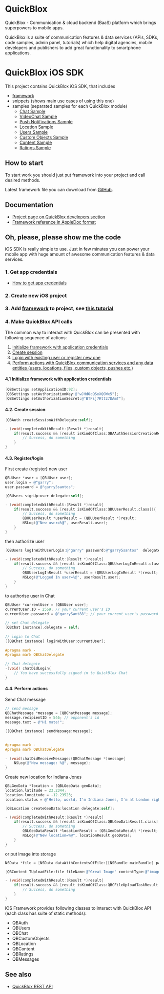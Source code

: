 # QuickBlox 
QuickBlox - Communication & cloud backend (BaaS) platform which brings superpowers to mobile apps. 

QuickBlox is a suite of communication features & data services (APIs, SDKs, code samples, admin panel, tutorials) which help digital agencies, mobile developers and publishers to add great functionality to smartphone applications. 

# QuickBlox iOS SDK

This project contains QuickBlox iOS SDK, that includes

* [framework](https://github.com/QuickBlox/quickblox-ios-sdk/tree/master/Framework)
* [snippets](https://github.com/QuickBlox/quickblox-ios-sdk/tree/master/snippets) (shows main use cases of using this one)
* samples (separated samples for each QuickBlox module)
  * [Chat Sample](https://github.com/QuickBlox/quickblox-ios-sdk/tree/master/sample-chat)
  * [VideoChat Sample](http://quickblox.com/developers/SimpleSample-videochat-ios)
  * [Push Notifications Sample](https://github.com/QuickBlox/quickblox-ios-sdk/tree/master/sample-messages)
  * [Location Sample](https://github.com/QuickBlox/quickblox-ios-sdk/tree/master/sample-location)
  * [Users Sample](https://github.com/QuickBlox/quickblox-ios-sdk/tree/master/sample-users)
  * [Custom Objects Sample](https://github.com/QuickBlox/quickblox-ios-sdk/tree/master/sample-custom-objects)
  * [Content Sample](https://github.com/QuickBlox/quickblox-ios-sdk/tree/master/sample-content)
  * [Ratings Sample](https://github.com/QuickBlox/quickblox-ios-sdk/tree/master/sample-ratings)

## How to start

To start work you should just put framework into your project and call desired methods.

Latest framework file you can download from [GitHub](https://github.com/QuickBlox/quickblox-ios-sdk/archive/master.zip).

## Documentation

* [Project page on QuickBlox developers section](http://quickblox.com/developers/IOS)
* [Framework reference in AppleDoc format](http://sdk.quickblox.com/ios/)

## Oh, please, please show me the code

iOS SDK is really simple to use. Just in few minutes you can power your mobile app with huge amount of awesome communication features & data services.

### 1. Get app credentials

* [How to get app credentials](http://quickblox.com/developers/Getting_application_credentials)

### 2. Create new iOS project
### 3. Add [framework](https://github.com/QuickBlox/quickblox-ios-sdk/tree/master/Framework) to project, see [this tutorial](http://quickblox.com/developers/IOS-how-to-connect-Quickblox-framework)
### 4. Make QuickBlox API calls

The common way to interact with QuickBlox can be presented with following sequence of actions:

1. [Initialize framework with application credentials](#41-initialize-framework-with-application-credentials)
2. [Create session](#42-create-session)
3. [Login with existing user or register new one](#43-registerlogin)
4. [Perform actions with QuickBlox communication services and any data entities (users, locations, files, custom objects, pushes etc.)](#44-perform-actions)

#### 4.1 Initialize framework with application credentials

```objectivec
[QBSettings setApplicationID:92];
[QBSettings setAuthorizationKey:@"wJHdOcQSxXQGWx5"];
[QBSettings setAuthorizationSecret:@"BTFsj7Rtt27DAmT"];
```

#### 4.2. Create session

```objectivec
[QBAuth createSessionWithDelegate:self];

- (void)completedWithResult:(Result *)result{
    if(result.success && [result isKindOfClass:QBAAuthSessionCreationResult.class]){
        // Success, do something
    }
}
```

#### 4.3. Register/login

First create (register) new user

```objectivec
QBUUser *user = [QBUUser user];
user.login = @"garry";
user.password = @"garry5santos";

[QBUsers signUp:user delegate:self];

- (void)completedWithResult:(Result *)result{
    if(result.success && [result isKindOfClass:QBUUserResult.class]){
        // Success, do something
        QBUUserResult *userResult = (QBUUserResult *)result;
        NSLog(@"New user=%@", userResult.user);
    }
}
```

then authorize user

```objectivec
[QBUsers logInWithUserLogin:@"garry" password:@"garry5santos"  delegate:self];

- (void)completedWithResult:(Result *)result{
    if(result.success && [result isKindOfClass:QBUUserLogInResult.class]){
        // Success, do something
        QBUUserLogInResult *userResult = (QBUUserLogInResult *)result;
        NSLog(@"Logged In user=%@", userResult.user);
    }
}
```

to authorise user in Chat
```objectivec
QBUUser *currentUser = [QBUUser user];
currentUser.ID = 2569; // your current user's ID
currentUser.password = @"garrySant88"; // your current user's password   
 
// set Chat delegate
[QBChat instance].delegate = self;
 
// login to Chat
[[QBChat instance] loginWithUser:currentUser];
 
#pragma mark -
#pragma mark QBChatDelegate
 
// Chat delegate
-(void) chatDidLogin{
    // You have successfully signed in to QuickBlox Chat
}
```

#### 4.4. Perform actions

Send Chat message

```objectivec
// send message
QBChatMessage *message = [QBChatMessage message];
message.recipientID = 546; // opponent's id
message.text = @"Hi mate!";
 
[[QBChat instance] sendMessage:message];
 
 
#pragma mark -
#pragma mark QBChatDelegate
 
- (void)chatDidReceiveMessage:(QBChatMessage *)message{
    NSLog(@"New message: %@", message);
}
```

Create new location for Indiana Jones

```objectivec
QBLGeoData *location = [QBLGeoData geoData];
location.latitude = 23.2344;
location.longitude = -12.23523;
location.status = @"Hello, world, I'm Indiana Jones, I'm at London right now!";

[QBLocation createGeoData:location delegate:self];

- (void)completedWithResult:(Result *)result{
    if(result.success && [result isKindOfClass:QBLGeoDataResult.class]){
        // Success, do something
        QBLGeoDataResult *locationResult = (QBLGeoDataResult *)result;
        NSLog(@"New location=%@", locationResult.geoData);
    }
}
```

or put Image into storage

```objectivec
NSData *file = [NSData dataWithContentsOfFile:[[NSBundle mainBundle] pathForResource:@"YellowStar" ofType:@"png"]];

[QBContent TUploadFile:file fileName:@"Great Image" contentType:@"image/png" isPublic:YES delegate:self];

- (void)completedWithResult:(Result *)result{
    if(result.success && [result isKindOfClass:QBCFileUploadTaskResult.class]){
        // Success, do something
    }
}
```

iOS Framework provides following classes to interact with QuickBlox API (each class has suite of static methods):

* QBAuth
* QBUsers
* QBChat
* QBCustomObjects
* QBLocation
* QBContent
* QBRatings
* QBMessages

## See also

* [QuickBlox REST API](http://quickblox.com/developers/Overview)
